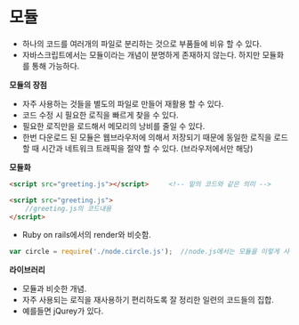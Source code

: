 # 모듈

- 하나의 코드를 여러개의 파일로 분리하는 것으로 부품들에 비유 할 수 있다.
- 자바스크립트에서는 모듈이라는 개념이 분명하게 존재하지 않는다. 하지만 모듈화를 통해 가능하다.



**모듈의 장점**

- 자주 사용하는 것들을 별도의 파일로 만들어 재활용 할 수 있다.
- 코드 수정 시 필요한 로직을 빠르게 찾을 수 있다.
- 필요한 로직만을 로드해서 메모리의 낭비를 줄일 수 있다.
- 한번 다운로드 된 모듈은 웹브라우저에 의해서 저장되기 때문에 동일한 로직을 로드 할 때 시간과 네트워크 트래픽을 절약 할 수 있다. (브라우저에서만 해당)



**모듈화**

```html
<script src="greeting.js"></script>		<!-- 밑의 코드와 같은 의미 -->
```

```html
<script src="greeting.js">
    //greeting.js의 코드내용
</script>
```

- Ruby on rails에서의 render와 비슷함.

```javascript
var circle = require('./node.circle.js');  //node.js에서는 모듈을 이렇게 사용함.
```



**라이브러리**

- 모듈과 비슷한 개념.
- 자주 사용되는 로직을 재사용하기 편리하도록 잘 정리한 일련의 코드들의 집합.
- 예를들면 jQurey가 있다.
